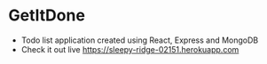 # GetItDone

- Todo list application created using React, Express and MongoDB
- Check it out live https://sleepy-ridge-02151.herokuapp.com